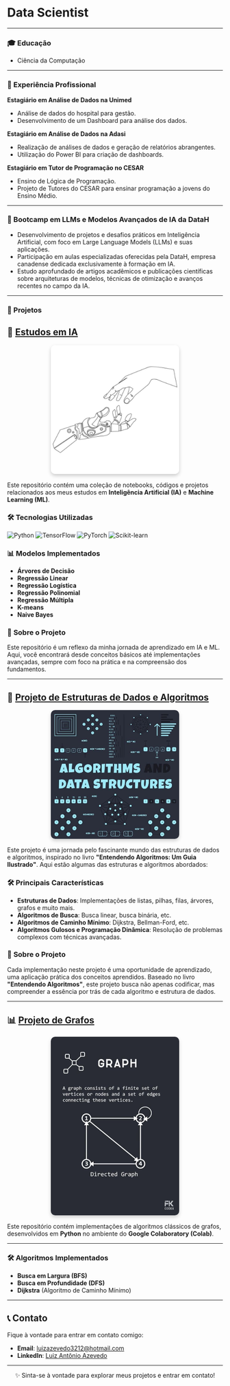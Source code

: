 # Data Scientist
---

### 🎓 Educação
- Ciência da Computação

---

### 💼 Experiência Profissional
**Estagiário em Análise de Dados na Unimed**  
- Análise de dados do hospital para gestão.  
- Desenvolvimento de um Dashboard para análise dos dados.

**Estagiário em Análise de Dados na Adasi**  
- Realização de análises de dados e geração de relatórios abrangentes.  
- Utilização do Power BI para criação de dashboards.

**Estagiário em Tutor de Programação no CESAR**  
- Ensino de Lógica de Programação.  
- Projeto de Tutores do CESAR para ensinar programação a jovens do Ensino Médio.

---

### 🚀 Bootcamp em LLMs e Modelos Avançados de IA da DataH
- Desenvolvimento de projetos e desafios práticos em Inteligência Artificial, com foco em Large Language Models (LLMs) e suas aplicações.  
- Participação em aulas especializadas oferecidas pela DataH, empresa canadense dedicada exclusivamente à formação em IA.  
- Estudo aprofundado de artigos acadêmicos e publicações científicas sobre arquiteturas de modelos, técnicas de otimização e avanços recentes no campo da IA.

---


### 📂 Projetos
## 🤖 [Estudos em IA](https://github.com/LuizAz3vedo/AI-Study)

<div align="center">
  <img src="assets/ml.png" alt="Inteligência Artificial" style="width: 300px; border-radius: 10px; box-shadow: 0 4px 8px rgba(0, 0, 0, 0.2);">
</div>

Este repositório contém uma coleção de notebooks, códigos e projetos relacionados aos meus estudos em **Inteligência Artificial (IA)** e **Machine Learning (ML)**.

### 🛠️ **Tecnologias Utilizadas**
![Python](https://img.shields.io/badge/Python-3776AB?style=for-the-badge&logo=python&logoColor=white)
![TensorFlow](https://img.shields.io/badge/TensorFlow-FF6F00?style=for-the-badge&logo=tensorflow&logoColor=white)
![PyTorch](https://img.shields.io/badge/PyTorch-EE4C2C?style=for-the-badge&logo=pytorch&logoColor=white)
![Scikit-learn](https://img.shields.io/badge/Scikit_learn-F7931E?style=for-the-badge&logo=scikit-learn&logoColor=white)

### 📊 **Modelos Implementados**
- **Árvores de Decisão**
- **Regressão Linear**
- **Regressão Logística**
- **Regressão Polinomial**
- **Regressão Múltipla**
- **K-means**
- **Naive Bayes**

### 📖 **Sobre o Projeto**
Este repositório é um reflexo da minha jornada de aprendizado em IA e ML. Aqui, você encontrará desde conceitos básicos até implementações avançadas, sempre com foco na prática e na compreensão dos fundamentos.

---

## 🧠 [Projeto de Estruturas de Dados e Algoritmos](https://github.com/LuizAz3vedo/Estrutura-de-Dados)

<div align="center">
  <img src="assets/datastructures.png" alt="Algorithms and Data Structures" style="width: 300px; border-radius: 10px; box-shadow: 0 4px 8px rgba(0, 0, 0, 0.2);">
</div>

Este projeto é uma jornada pelo fascinante mundo das estruturas de dados e algoritmos, inspirado no livro **"Entendendo Algoritmos: Um Guia Ilustrado"**. Aqui estão algumas das estruturas e algoritmos abordados:

### 🛠️ **Principais Características**
- **Estruturas de Dados**: Implementações de listas, pilhas, filas, árvores, grafos e muito mais.
- **Algoritmos de Busca**: Busca linear, busca binária, etc.
- **Algoritmos de Caminho Mínimo**: Dijkstra, Bellman-Ford, etc.
- **Algoritmos Gulosos e Programação Dinâmica**: Resolução de problemas complexos com técnicas avançadas.

### 📖 **Sobre o Projeto**
Cada implementação neste projeto é uma oportunidade de aprendizado, uma aplicação prática dos conceitos aprendidos. Baseado no livro **"Entendendo Algoritmos"**, este projeto busca não apenas codificar, mas compreender a essência por trás de cada algoritmo e estrutura de dados.

---

## 📊 [Projeto de Grafos](https://github.com/LuizAz3vedo/graphs)

<div align="center">
  <img src="assets/graph.png" alt="Understanding Graph Data Structure" style="width: 300px; border-radius: 10px; box-shadow: 0 4px 8px rgba(0, 0, 0, 0.2);">
</div>

Este repositório contém implementações de algoritmos clássicos de grafos, desenvolvidos em **Python** no ambiente do **Google Colaboratory (Colab)**.

---

### 🛠️ **Algoritmos Implementados**
- **Busca em Largura (BFS)**
- **Busca em Profundidade (DFS)**
- **Dijkstra** (Algoritmo de Caminho Mínimo)

---

## 📞 **Contato**

Fique à vontade para entrar em contato comigo:

- **Email**: [luizazevedo3212@hotmail.com](mailto:luizazevedo3212@hotmail.com)
- **LinkedIn**: [Luiz Antônio Azevedo](https://www.linkedin.com/in/luiz-ant%C3%B4nio-azevedo-34b38b23a/)
---

<div align="center">
  <p>✨ Sinta-se à vontade para explorar meus projetos e entrar em contato!</p>
</div>
